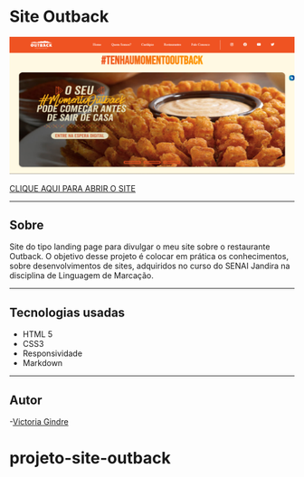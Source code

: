 # Site Outback

![](./img/img-site.png)

[CLIQUE AQUI PARA ABRIR O SITE](https://vickr-g.github.io/projeto-outback-/)

---
## Sobre
Site do tipo landing page para divulgar o meu site sobre o restaurante Outback. O objetivo desse projeto é colocar em prática os conhecimentos, sobre desenvolvimentos de sites, adquiridos no curso do SENAI Jandira na disciplina de Linguagem de Marcação.

---
## Tecnologias usadas
- HTML 5
- CSS3
- Responsividade
- Markdown
---
## Autor
-[Victoria Gindre](https://github.com/vickr-g)

# projeto-site-outback

